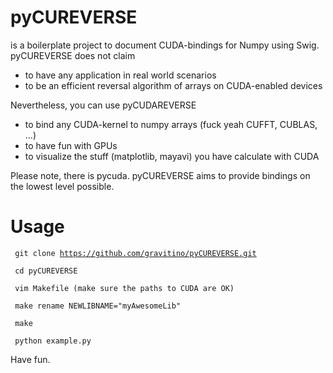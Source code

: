 pyCUREVERSE
=========

is a boilerplate project to document CUDA-bindings for Numpy using Swig. pyCUREVERSE does not claim

- to have any application in real world scenarios
- to be an efficient reversal algorithm of arrays on CUDA-enabled devices

Nevertheless, you can use pyCUDAREVERSE

- to bind any CUDA-kernel to numpy arrays (fuck yeah CUFFT, CUBLAS, ...)
- to have fun with GPUs
- to visualize the stuff (matplotlib, mayavi) you have calculate with CUDA

Please note, there is pycuda. pyCUREVERSE aims to provide bindings on the lowest level possible.

Usage
=========

<code> git clone https://github.com/gravitino/pyCUREVERSE.git </code>

<code> cd pyCUREVERSE </code>

<code> vim Makefile (make sure the paths to CUDA are OK) </code>

<code> make rename NEWLIBNAME="myAwesomeLib" </code>

<code> make </code>

<code> python example.py </code>

Have fun.

